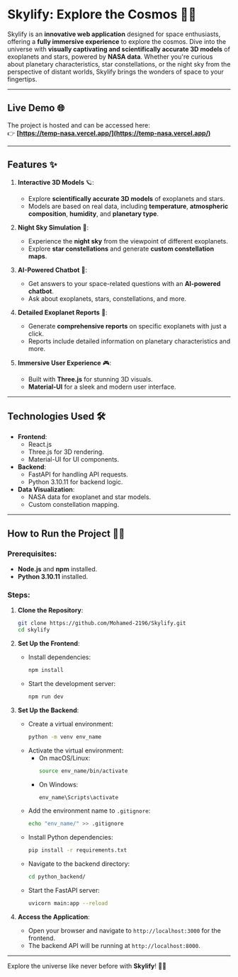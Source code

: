 # **Skylify: Explore the Cosmos** 🌌🚀

Skylify is an **innovative web application** designed for space enthusiasts, offering a **fully immersive experience** to explore the cosmos. Dive into the universe with **visually captivating and scientifically accurate 3D models** of exoplanets and stars, powered by **NASA data**. Whether you're curious about planetary characteristics, star constellations, or the night sky from the perspective of distant worlds, Skylify brings the wonders of space to your fingertips.

---

## **Live Demo** 🌐

The project is hosted and can be accessed here:  
👉 **[https://temp-nasa.vercel.app/](https://temp-nasa.vercel.app/)**

---

## **Features** ✨

1. **Interactive 3D Models** 🪐:
   - Explore **scientifically accurate 3D models** of exoplanets and stars.
   - Models are based on real data, including **temperature**, **atmospheric composition**, **humidity**, and **planetary type**.

2. **Night Sky Simulation** 🌠:
   - Experience the **night sky** from the viewpoint of different exoplanets.
   - Explore **star constellations** and generate **custom constellation maps**.

3. **AI-Powered Chatbot** 🤖:
   - Get answers to your space-related questions with an **AI-powered chatbot**.
   - Ask about exoplanets, stars, constellations, and more.

4. **Detailed Exoplanet Reports** 📄:
   - Generate **comprehensive reports** on specific exoplanets with just a click.
   - Reports include detailed information on planetary characteristics and more.

5. **Immersive User Experience** 🎮:
   - Built with **Three.js** for stunning 3D visuals.
   - **Material-UI** for a sleek and modern user interface.

---

## **Technologies Used** 🛠️

- **Frontend**:
  - React.js
  - Three.js for 3D rendering.
  - Material-UI for UI components.
- **Backend**:
  - FastAPI for handling API requests.
  - Python 3.10.11 for backend logic.
- **Data Visualization**:
  - NASA data for exoplanet and star models.
  - Custom constellation mapping.

---

## **How to Run the Project** 🏃‍♂️

### **Prerequisites**:
- **Node.js** and **npm** installed.
- **Python 3.10.11** installed.

### **Steps**:

1. **Clone the Repository**:
   ```bash
   git clone https://github.com/Mohamed-2196/Skylify.git
   cd skylify
   ```

2. **Set Up the Frontend**:
   - Install dependencies:
     ```bash
     npm install
     ```
   - Start the development server:
     ```bash
     npm run dev
     ```

3. **Set Up the Backend**:
   - Create a virtual environment:
     ```bash
     python -m venv env_name
     ```
   - Activate the virtual environment:
     - On macOS/Linux:
       ```bash
       source env_name/bin/activate
       ```
     - On Windows:
       ```bash
       env_name\Scripts\activate
       ```
   - Add the environment name to `.gitignore`:
     ```bash
     echo "env_name/" >> .gitignore
     ```
   - Install Python dependencies:
     ```bash
     pip install -r requirements.txt
     ```
   - Navigate to the backend directory:
     ```bash
     cd python_backend/
     ```
   - Start the FastAPI server:
     ```bash
     uvicorn main:app --reload
     ```

4. **Access the Application**:
   - Open your browser and navigate to `http://localhost:3000` for the frontend.
   - The backend API will be running at `http://localhost:8000`.

---

Explore the universe like never before with **Skylify**! 🌌✨
